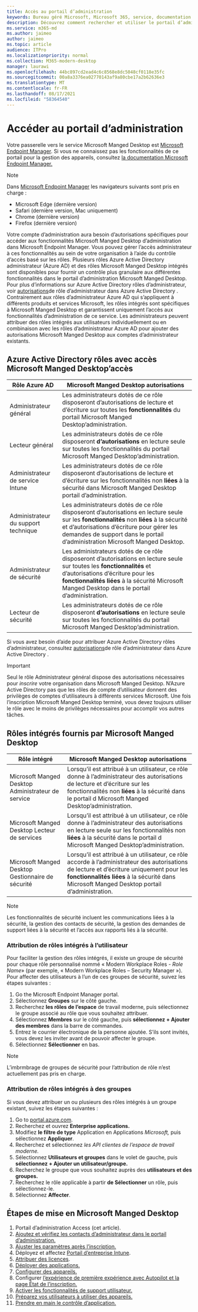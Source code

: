 ```yaml
---
title: Accès au portail d’administration
keywords: Bureau géré Microsoft, Microsoft 365, service, documentation
description: Découvrez comment rechercher et utiliser le portail d’administration, y compris le contrôle de l’accès à celui-ci.
ms.service: m365-md
ms.author: jaimeo
author: jaimeo
ms.topic: article
audience: ITPro
ms.localizationpriority: normal
ms.collection: M365-modern-desktop
manager: laurawi
ms.openlocfilehash: 44bc897cd2ead4c6c8568e8dc5048cf0118e35fc
ms.sourcegitcommit: 00a8a3376ea02770143af9a80cbe17a2b62636e3
ms.translationtype: MT
ms.contentlocale: fr-FR
ms.lasthandoff: 08/17/2021
ms.locfileid: "58364540"
---
```

# <a name="access-the-admin-portal"></a>Accéder au portail d’administration

Votre passerelle vers le service Microsoft Manged Desktop est [Microsoft Endpoint Manager](https://endpoint.microsoft.com/). Si vous ne connaissez pas les fonctionnalités de ce portail pour la gestion des appareils, consultez [la documentation Microsoft Endpoint Manager.](/mem/)

> [!NOTE]
> Dans [Microsoft Endpoint Manager](https://endpoint.microsoft.com/) les navigateurs suivants sont pris en charge :
> - Microsoft Edge (dernière version)
> - Safari (dernière version, Mac uniquement)
> - Chrome (dernière version)
> - Firefox (dernière version)

Votre compte d’administration aura besoin d’autorisations spécifiques pour accéder aux fonctionnalités Microsoft Manged Desktop d’administration dans Microsoft Endpoint Manager. Vous pouvez gérer l’accès administrateur à ces fonctionnalités au sein de votre organisation à l’aide du contrôle d’accès basé sur les rôles. Plusieurs rôles Azure Active Directory administrateur (Azure AD) et des rôles Microsoft Manged Desktop intégrés sont disponibles pour fournir un contrôle plus granulaire aux différentes fonctionnalités dans le portail d’administration Microsoft Manged Desktop. Pour plus d’informations sur Azure Active Directory rôles d’administrateur, voir [autorisations](/azure/active-directory/users-groups-roles/directory-assign-admin-roles)de rôle d’administrateur dans Azure Active Directory . Contrairement aux rôles d’administrateur Azure AD qui s’appliquent à différents produits et services Microsoft, les rôles intégrés sont spécifiques à Microsoft Manged Desktop et garantissent uniquement l’accès aux fonctionnalités d’administration de ce service. Les administrateurs peuvent attribuer des rôles intégrés aux utilisateurs individuellement ou en combinaison avec les rôles d’administrateur Azure AD pour ajouter des autorisations Microsoft Manged Desktop aux comptes d’administrateur existants.

## <a name="azure-active-directory-roles-with-microsoft-managed-desktop-access"></a>Azure Active Directory rôles avec accès Microsoft Manged Desktop’accès

|Rôle Azure AD  |Microsoft Manged Desktop autorisations  |
|---------|---------|
|Administrateur général     | Les administrateurs dotés de ce rôle disposeront d’autorisations de lecture et d’écriture sur toutes les **fonctionnalités** du portail Microsoft Manged Desktop’administration.         |
|Lecteur général     | Les administrateurs dotés de ce rôle disposeront **d’autorisations** en lecture seule sur toutes les fonctionnalités du portail Microsoft Manged Desktop’administration.         |
|Administrateur de service Intune     |  Les administrateurs dotés de ce rôle disposeront d’autorisations de lecture et d’écriture sur les fonctionnalités non **liées** à la sécurité dans Microsoft Manged Desktop portail d’administration.       |
|Administrateur du support technique     | Les administrateurs dotés de ce rôle disposeront d’autorisations en lecture seule sur les **fonctionnalités** non **liées** à la sécurité et d’autorisations d’écriture pour gérer les demandes de support dans le portail d’administration Microsoft Manged Desktop.         |
|Administrateur de sécurité | Les administrateurs dotés de ce rôle disposeront d’autorisations en lecture seule sur toutes les **fonctionnalités** et d’autorisations d’écriture pour les **fonctionnalités liées** à la sécurité Microsoft Manged Desktop dans le portail d’administration. |
|Lecteur de sécurité |Les administrateurs dotés de ce rôle disposeront **d’autorisations** en lecture seule sur toutes les fonctionnalités du portail Microsoft Manged Desktop’administration.|

Si vous avez besoin d’aide pour attribuer Azure Active Directory rôles d’administrateur, consultez [autorisations](/azure/active-directory/users-groups-roles/directory-assign-admin-roles)de rôle d’administrateur dans Azure Active Directory .

> [!IMPORTANT]
> Seul le rôle Administrateur général dispose des autorisations nécessaires pour *inscrire* votre organisation dans Microsoft Manged Desktop. N’Azure Active Directory pas que les rôles de compte d’utilisateur donnent des privilèges de comptes d’utilisateurs à différents services Microsoft. Une fois l’inscription Microsoft Manged Desktop terminé, vous devez toujours  utiliser le rôle avec le moins de privilèges nécessaires pour accomplir vos autres tâches.

## <a name="built-in-roles-provided-by-microsoft-managed-desktop"></a>Rôles intégrés fournis par Microsoft Manged Desktop


|Rôle intégré  |Microsoft Manged Desktop autorisations  |
|---------|---------|
|Microsoft Manged Desktop Administrateur de service  | Lorsqu’il est attribué à un utilisateur, ce rôle donne à l’administrateur des autorisations de lecture et d’écriture sur les fonctionnalités non **liées** à la sécurité dans le portail d Microsoft Manged Desktop’administration.  |
|Microsoft Manged Desktop Lecteur de services | Lorsqu’il est attribué à un utilisateur, ce rôle donne à l’administrateur des autorisations en lecture seule sur les fonctionnalités non **liées** à la sécurité dans le portail d Microsoft Manged Desktop’administration. |
|Microsoft Manged Desktop Gestionnaire de sécurité |Lorsqu’il est attribué à un utilisateur, ce rôle accorde à l’administrateur des autorisations de lecture et d’écriture uniquement pour les **fonctionnalités liées** à la sécurité dans Microsoft Manged Desktop portail d’administration.   |

> [!NOTE]
> Les fonctionnalités de sécurité incluent les communications liées à la sécurité, la gestion des contacts de sécurité, la gestion des demandes de support liées à la sécurité et l’accès aux rapports liés à la sécurité. 

### <a name="assigning-built-in-roles-to-user"></a>Attribution de rôles intégrés à l’utilisateur

Pour faciliter la gestion des rôles intégrés, il existe un groupe de sécurité pour chaque rôle personnalisé nommé « Modern Workplace Roles - _Role Name_» (par exemple, « Modern Workplace Roles – Security Manager »). Pour affecter des utilisateurs à l’un de ces groupes de sécurité, suivez les étapes suivantes :
1. Go the Microsoft Endpoint Manager portal.
2. Sélectionnez **Groupes** sur le côté gauche.
3. Recherchez **les rôles de l’espace** de travail moderne, puis sélectionnez le groupe associé au rôle que vous souhaitez attribuer. 
4. Sélectionnez **Membres** sur le côté gauche, puis **sélectionnez + Ajouter des membres** dans la barre de commandes.
5. Entrez le courrier électronique de la personne ajoutée. S’ils sont invités, vous devez les inviter avant de pouvoir affecter le groupe.
6. Sélectionnez **Sélectionner** en bas.

> [!NOTE]
> L’imbrmbrage de groupes de sécurité pour l’attribution de rôle n’est actuellement pas pris en charge. 

### <a name="assigning-built-in-roles-to-groups"></a>Attribution de rôles intégrés à des groupes

Si vous devez attribuer un ou plusieurs des rôles intégrés à un groupe existant, suivez les étapes suivantes :

1. Go to [portal.azure.com](https://portal.azure.com/).
2. Recherchez et ouvrez **Enterprise applications.**
3. Modifiez **le filtre de type** Application en Applications _Microsoft,_ puis sélectionnez **Appliquer**.
4. Recherchez et sélectionnez _les API clientes de l’espace de travail moderne._
5. Sélectionnez **Utilisateurs et groupes** dans le volet de gauche, puis **sélectionnez + Ajouter un utilisateur/groupe.**
6. Recherchez le groupe que vous souhaitez auprès des **utilisateurs et des groupes.**
7. Recherchez le rôle applicable à partir **de Sélectionner** un rôle, puis sélectionnez-le.
8. Sélectionnez **Affecter**.

## <a name="steps-to-get-started-with-microsoft-managed-desktop"></a>Étapes de mise en Microsoft Manged Desktop

1. Portail d’administration Access (cet article).
1. [Ajoutez et vérifiez les contacts d’administrateur dans le portail d’administration.](add-admin-contacts.md)
1. [Ajuster les paramètres après l’inscription.](conditional-access.md)
1. Déployez et affectez [Portail d’entreprise Intune](company-portal.md).
1. [Attribuer des licences](assign-licenses.md).
1. [Déployer des applications.](deploy-apps.md)
1. [Configurer des appareils.](set-up-devices.md)
1. Configurer [l’expérience de première expérience avec Autopilot et la page État de l’inscription.](esp-first-run.md)
1. [Activer les fonctionnalités de support utilisateur.](enable-support.md)
1. [Préparez vos utilisateurs à utiliser des appareils.](get-started-devices.md)
1. [Prendre en main le contrôle d’application.](get-started-app-control.md)